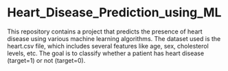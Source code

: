 # Heart_Disease_Prediction_using_ML

This repository contains a project that predicts the presence of heart disease using various machine learning algorithms. The dataset used is the heart.csv file, which includes several features like age, sex, cholesterol levels, etc. The goal is to classify whether a patient has heart disease (target=1) or not (target=0).
